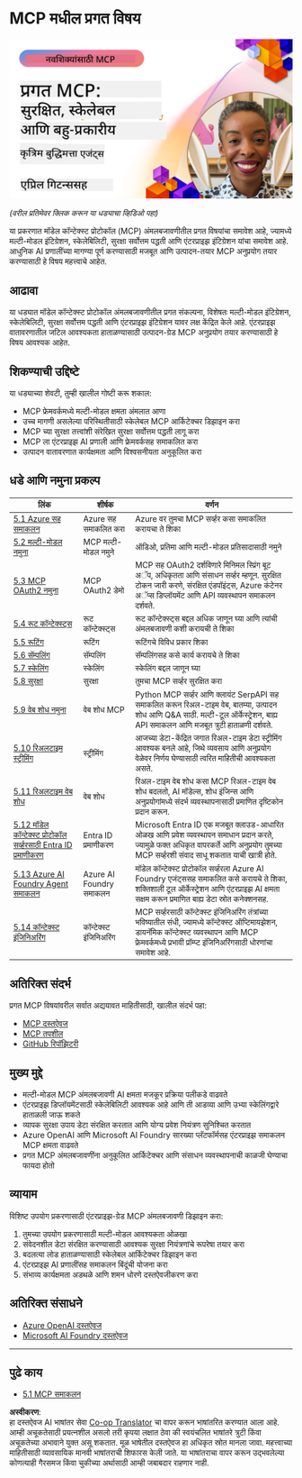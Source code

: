 <!--
CO_OP_TRANSLATOR_METADATA:
{
  "original_hash": "d204bc94ea6027d06a703b21b711ca57",
  "translation_date": "2025-08-18T15:33:29+00:00",
  "source_file": "05-AdvancedTopics/README.md",
  "language_code": "mr"
}
-->
# MCP मधील प्रगत विषय

[![Advanced MCP: Secure, Scalable, and Multi-modal AI Agents](../../../translated_images/06.42259eaf91fccfc6d06ef1c126c9db04bbff9e5f60a87b782a2ec2616163142f.mr.png)](https://youtu.be/4yjmGvJzYdY)

_(वरील प्रतिमेवर क्लिक करून या धड्याचा व्हिडिओ पहा)_

या प्रकरणात मॉडेल कॉन्टेक्स्ट प्रोटोकॉल (MCP) अंमलबजावणीतील प्रगत विषयांचा समावेश आहे, ज्यामध्ये मल्टी-मोडल इंटिग्रेशन, स्केलेबिलिटी, सुरक्षा सर्वोत्तम पद्धती आणि एंटरप्राइझ इंटिग्रेशन यांचा समावेश आहे. आधुनिक AI प्रणालींच्या मागण्या पूर्ण करण्यासाठी मजबूत आणि उत्पादन-तयार MCP अनुप्रयोग तयार करण्यासाठी हे विषय महत्त्वाचे आहेत.

## आढावा

या धड्यात मॉडेल कॉन्टेक्स्ट प्रोटोकॉल अंमलबजावणीतील प्रगत संकल्पना, विशेषतः मल्टी-मोडल इंटिग्रेशन, स्केलेबिलिटी, सुरक्षा सर्वोत्तम पद्धती आणि एंटरप्राइझ इंटिग्रेशन यावर लक्ष केंद्रित केले आहे. एंटरप्राइझ वातावरणातील जटिल आवश्यकता हाताळण्यासाठी उत्पादन-ग्रेड MCP अनुप्रयोग तयार करण्यासाठी हे विषय आवश्यक आहेत.

## शिकण्याची उद्दिष्टे

या धड्याच्या शेवटी, तुम्ही खालील गोष्टी करू शकाल:

- MCP फ्रेमवर्कमध्ये मल्टी-मोडल क्षमता अंमलात आणा
- उच्च मागणी असलेल्या परिस्थितीसाठी स्केलेबल MCP आर्किटेक्चर डिझाइन करा
- MCP च्या सुरक्षा तत्त्वांशी संरेखित सुरक्षा सर्वोत्तम पद्धती लागू करा
- MCP ला एंटरप्राइझ AI प्रणाली आणि फ्रेमवर्कसह समाकलित करा
- उत्पादन वातावरणात कार्यक्षमता आणि विश्वसनीयता अनुकूलित करा

## धडे आणि नमुना प्रकल्प

| लिंक | शीर्षक | वर्णन |
|------|-------|-------------|
| [5.1 Azure सह समाकलन](./mcp-integration/README.md) | Azure सह समाकलित करा | Azure वर तुमचा MCP सर्व्हर कसा समाकलित करायचा ते शिका |
| [5.2 मल्टी-मोडल नमुना](./mcp-multi-modality/README.md) | MCP मल्टी-मोडल नमुने | ऑडिओ, प्रतिमा आणि मल्टी-मोडल प्रतिसादासाठी नमुने |
| [5.3 MCP OAuth2 नमुना](../../../05-AdvancedTopics/mcp-oauth2-demo) | MCP OAuth2 डेमो | MCP सह OAuth2 दर्शविणारे मिनिमल स्प्रिंग बूट अॅप, अधिकृतता आणि संसाधन सर्व्हर म्हणून. सुरक्षित टोकन जारी करणे, संरक्षित एंडपॉइंट्स, Azure कंटेनर अॅप्स डिप्लॉयमेंट आणि API व्यवस्थापन समाकलन दर्शवते. |
| [5.4 रूट कॉन्टेक्स्ट्स](./mcp-root-contexts/README.md) | रूट कॉन्टेक्स्ट्स | रूट कॉन्टेक्स्ट्स बद्दल अधिक जाणून घ्या आणि त्यांची अंमलबजावणी कशी करायची ते शिका |
| [5.5 रूटिंग](./mcp-routing/README.md) | रूटिंग | रूटिंगचे विविध प्रकार शिका |
| [5.6 सॅम्पलिंग](./mcp-sampling/README.md) | सॅम्पलिंग | सॅम्पलिंगसह कसे कार्य करायचे ते शिका |
| [5.7 स्केलिंग](./mcp-scaling/README.md) | स्केलिंग | स्केलिंग बद्दल जाणून घ्या |
| [5.8 सुरक्षा](./mcp-security/README.md) | सुरक्षा | तुमचा MCP सर्व्हर सुरक्षित करा |
| [5.9 वेब शोध नमुना](./web-search-mcp/README.md) | वेब शोध MCP | Python MCP सर्व्हर आणि क्लायंट SerpAPI सह समाकलित करून रिअल-टाइम वेब, बातम्या, उत्पादन शोध आणि Q&A साठी. मल्टी-टूल ऑर्केस्ट्रेशन, बाह्य API समाकलन आणि मजबूत त्रुटी हाताळणी दर्शवते. |
| [5.10 रिअलटाइम स्ट्रीमिंग](./mcp-realtimestreaming/README.md) | स्ट्रीमिंग | आजच्या डेटा-केंद्रित जगात रिअल-टाइम डेटा स्ट्रीमिंग आवश्यक बनले आहे, जिथे व्यवसाय आणि अनुप्रयोग वेळेवर निर्णय घेण्यासाठी त्वरित माहितीची आवश्यकता असते. |
| [5.11 रिअलटाइम वेब शोध](./mcp-realtimesearch/README.md) | वेब शोध | रिअल-टाइम वेब शोध कसा MCP रिअल-टाइम वेब शोध बदलतो, AI मॉडेल्स, शोध इंजिन्स आणि अनुप्रयोगांमध्ये संदर्भ व्यवस्थापनासाठी प्रमाणित दृष्टिकोन प्रदान करून. |
| [5.12 मॉडेल कॉन्टेक्स्ट प्रोटोकॉल सर्व्हरसाठी Entra ID प्रमाणीकरण](./mcp-security-entra/README.md) | Entra ID प्रमाणीकरण | Microsoft Entra ID एक मजबूत क्लाउड-आधारित ओळख आणि प्रवेश व्यवस्थापन समाधान प्रदान करते, ज्यामुळे फक्त अधिकृत वापरकर्ते आणि अनुप्रयोग तुमच्या MCP सर्व्हरशी संवाद साधू शकतात याची खात्री होते. |
| [5.13 Azure AI Foundry Agent समाकलन](./mcp-foundry-agent-integration/README.md) | Azure AI Foundry समाकलन | मॉडेल कॉन्टेक्स्ट प्रोटोकॉल सर्व्हरला Azure AI Foundry एजंट्ससह समाकलित कसे करायचे ते शिका, शक्तिशाली टूल ऑर्केस्ट्रेशन आणि एंटरप्राइझ AI क्षमता सक्षम करून प्रमाणित बाह्य डेटा स्रोत कनेक्शनसह. |
| [5.14 कॉन्टेक्स्ट इंजिनिअरिंग](./mcp-contextengineering/README.md) | कॉन्टेक्स्ट इंजिनिअरिंग | MCP सर्व्हरसाठी कॉन्टेक्स्ट इंजिनिअरिंग तंत्रांच्या भविष्यातील संधी, ज्यामध्ये कॉन्टेक्स्ट ऑप्टिमायझेशन, डायनॅमिक कॉन्टेक्स्ट व्यवस्थापन आणि MCP फ्रेमवर्कमध्ये प्रभावी प्रॉम्प्ट इंजिनिअरिंगसाठी धोरणांचा समावेश आहे. |

## अतिरिक्त संदर्भ

प्रगत MCP विषयांवरील सर्वात अद्ययावत माहितीसाठी, खालील संदर्भ पहा:
- [MCP दस्तऐवज](https://modelcontextprotocol.io/)
- [MCP तपशील](https://spec.modelcontextprotocol.io/)
- [GitHub रिपॉझिटरी](https://github.com/modelcontextprotocol)

## मुख्य मुद्दे

- मल्टी-मोडल MCP अंमलबजावणी AI क्षमता मजकूर प्रक्रिया पलीकडे वाढवते
- एंटरप्राइझ डिप्लॉयमेंटसाठी स्केलेबिलिटी आवश्यक आहे आणि ती आडव्या आणि उभ्या स्केलिंगद्वारे हाताळली जाऊ शकते
- व्यापक सुरक्षा उपाय डेटा संरक्षित करतात आणि योग्य प्रवेश नियंत्रण सुनिश्चित करतात
- Azure OpenAI आणि Microsoft AI Foundry सारख्या प्लॅटफॉर्मसह एंटरप्राइझ समाकलन MCP क्षमता वाढवते
- प्रगत MCP अंमलबजावणींना अनुकूलित आर्किटेक्चर आणि संसाधन व्यवस्थापनाची काळजी घेण्याचा फायदा होतो

## व्यायाम

विशिष्ट उपयोग प्रकरणासाठी एंटरप्राइझ-ग्रेड MCP अंमलबजावणी डिझाइन करा:

1. तुमच्या उपयोग प्रकरणासाठी मल्टी-मोडल आवश्यकता ओळखा
2. संवेदनशील डेटा संरक्षित करण्यासाठी आवश्यक सुरक्षा नियंत्रणांचे रूपरेषा तयार करा
3. बदलत्या लोड हाताळण्यासाठी स्केलेबल आर्किटेक्चर डिझाइन करा
4. एंटरप्राइझ AI प्रणालींसह समाकलन बिंदूंची योजना करा
5. संभाव्य कार्यक्षमता अडथळे आणि शमन धोरणे दस्तऐवजीकरण करा

## अतिरिक्त संसाधने

- [Azure OpenAI दस्तऐवज](https://learn.microsoft.com/en-us/azure/ai-services/openai/)
- [Microsoft AI Foundry दस्तऐवज](https://learn.microsoft.com/en-us/ai-services/)

---

## पुढे काय

- [5.1 MCP समाकलन](./mcp-integration/README.md)

**अस्वीकरण**:  
हा दस्तऐवज AI भाषांतर सेवा [Co-op Translator](https://github.com/Azure/co-op-translator) चा वापर करून भाषांतरित करण्यात आला आहे. आम्ही अचूकतेसाठी प्रयत्नशील असलो तरी कृपया लक्षात ठेवा की स्वयंचलित भाषांतरे त्रुटी किंवा अचूकतेच्या अभावाने युक्त असू शकतात. मूळ भाषेतील दस्तऐवज हा अधिकृत स्रोत मानला जावा. महत्त्वाच्या माहितीसाठी व्यावसायिक मानवी भाषांतराची शिफारस केली जाते. या भाषांतराचा वापर करून उद्भवलेल्या कोणत्याही गैरसमज किंवा चुकीच्या अर्थासाठी आम्ही जबाबदार राहणार नाही.